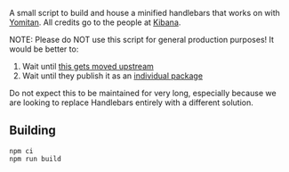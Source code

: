 A small script to build and house a minified handlebars that works on with [Yomitan](https://github.com/themoeway/yomitan). All credits go to the people at [Kibana](https://github.com/elastic/kibana).

NOTE: Please do NOT use this script for general production purposes! It would be better to:
1. Wait until [this gets moved upstream](https://github.com/handlebars-lang/handlebars.js/issues/1934)
2. Wait until they publish it as an [individual package](https://github.com/elastic/kibana/issues/150522)

Do not expect this to be maintained for very long, especially because we are looking to
replace Handlebars entirely with a different solution.

## Building

```
npm ci
npm run build
```

<!--
npm install --save-dev --save-exact esbuild
npm install --save-dev handlebars esbuild
-->

